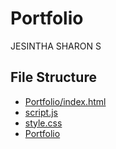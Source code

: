 # Portfolio
JESINTHA SHARON S
## File Structure
- [Portfolio/index.html](Portfolio/index.html)
- [script.js](script.js)
- [style.css](style.css)
- [Portfolio](Portfolio/)
